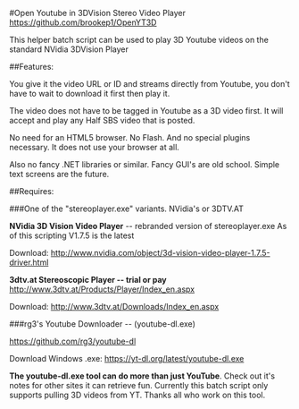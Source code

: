 #Open Youtube in 3DVision Stereo Video Player
https://github.com/brookep1/OpenYT3D

This helper batch script can be used to play 3D Youtube videos on the standard NVidia 3DVision Player

##Features:

You give it the video URL or ID and streams directly from Youtube, you don't have to wait to download it first then play it. 

The video does not have to be tagged in Youtube as a 3D video first. It will accept and play any Half SBS video that is posted.

No need for an HTML5 browser. No Flash. And no special plugins necessary. It does not use your browser at all. 

Also no fancy .NET libraries or similar. Fancy GUI's are old school. Simple text screens are the future.

##Requires:

###One of the "stereoplayer.exe" variants. NVidia's or 3DTV.AT

**NVidia 3D Vision Video Player** -- rebranded version of stereoplayer.exe
As of this scripting V1.7.5 is the latest

Download: http://www.nvidia.com/object/3d-vision-video-player-1.7.5-driver.html

**3dtv.at Stereoscopic Player -- trial or pay**
http://www.3dtv.at/Products/Player/Index_en.aspx

Download: http://www.3dtv.at/Downloads/Index_en.aspx

###rg3's Youtube Downloader -- (youtube-dl.exe)

https://github.com/rg3/youtube-dl

Download Windows .exe: https://yt-dl.org/latest/youtube-dl.exe

**The youtube-dl.exe tool can do more than just YouTube**. Check out it's notes for other sites it can retrieve fun.
Currently this batch script only supports pulling 3D videos from YT. Thanks all who work on this tool.
